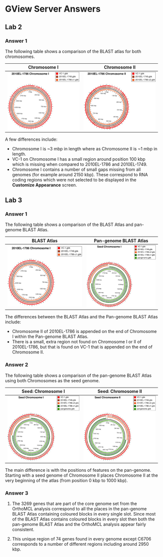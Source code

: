 GView Server Answers
====================

Lab 2
-----

### Answer 1

The following table shows a comparison of the BLAST atlas for both chromosomes.

| Chromosome I                 | Chromosome II                |
|:----------------------------:|:----------------------------:|
| ![lab1a-atlas][lab2-atlas-1] | ![lab1b-atlas][lab2-atlas-2] |

A few differences include:

* Chromosome I is ~3 mbp in length where as Chromosome II is ~1 mbp in length.
* VC-1 on Chromosome I has a small region around position 100 kbp which is missing when compared to 2010EL-1786 and 2010EL-1749.
* Chromosome I contains a number of small gaps missing from all genomes (for example around 2150 kbp).  These correspond to RNA coding regions which were not selected to be displayed in the **Customize Appearance** screen.

Lab 3
-----

### Answer 1

The following table shows a comparison of the BLAST Atlas and pan-genome BLAST Atlas.

| BLAST Atlas                  | Pan-genome BLAST Atlas     |
|:----------------------------:|:--------------------------:|
| ![blast atlas][lab2-atlas-1] | ![pan atlas][lab3-atlas-1] |

The differences between the BLAST Atlas and the Pan-genome BLAST Atlas include:

* Chromosome II of 2010EL-1786 is appended on the end of Chromosome I within the Pan-genome BLAST Atlas.
* There is a small, extra region not found on Chromosome I or II of 2010EL-1786, but that is found on VC-1 that is appended on the end of Chromosome II.

### Answer 2

The following table shows a comparison of the pan-genome BLAST Atlas using both Chromosomes as the seed genome.

| Seed: Chromosome I             | Seed: Chromosome II            |
|:------------------------------:|:------------------------------:|
| ![lab2-atlas-c1][lab3-atlas-1] | ![lab2-atlas-c2][lab3-atlas-2] |

The main difference is with the positions of features on the pan-genome.  Starting with a seed genome of Chromosome II places Chromosome II at the very beginning of the atlas (from position 0 kbp to 1000 kbp).

### Answer 3

1. The 3269 genes that are part of the core genome set from the OrthoMCL analysis correspond to all the places in the pan-genome BLAST Atlas containing coloured blocks in every single slot.  Since most of the BLAST Atlas contains coloured blocks in every slot then both the pan-genome BLAST Atlas and the OrthoMCL analysis appear fairly consistent.

2. This unique region of 74 genes found in every genome except C6706 corresponds to a number of different regions including around 2950 kbp.

[lab2-atlas-1]: images/lab1a-atlas.jpg
[lab2-atlas-2]: images/lab1b-atlas.jpg
[lab3-atlas-1]: images/lab2-atlas.jpg
[lab3-atlas-2]: images/lab2-atlas-c2.jpg
